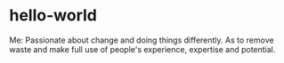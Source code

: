# hello-world
Me: Passionate about change and doing things differently. As to remove waste and make full use of people's experience, expertise and potential.
